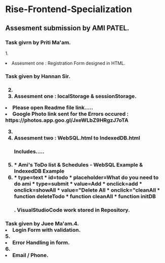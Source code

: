 # Rise-Frontend-Specialization


<html>
    <h2>
    Assesment submission by AMI PATEL.
    </h2>
   <h3>
   Task givrn by Priti Ma'am.
</h3>
    <body>
        
1.<li> Assesment one : Registration Form designed in HTML.</li>

 <h3>  Task given by Hannan Sir.<h3>

2. <li>Assesment one : localStorage & sessionStorage.</li>
  <li> Please open Readme file  link.....</li>
  <li> Google Photo link sent for the Errors occured : https://photos.app.goo.gl/JxeWLbZ9HRgzJ7oTA </li>

3. <li>Assesment two : WebSQL.html to IndexedDB.html</li>
 
   <h4>  Includes.....</h4>
   <li>     *  Ami's ToDo list & Schedules - WebSQL Example & IndexedDB Example</li>
       <li> *  type=text * id=todo * placeholder=What do you need to do ami * type=submit * value=Add * onclick=add * onclick=showAll * value="Delete All * onclick="cleanAll  
        *  function deleteTodo *  function cleanAll * function initDB</li>
   
     <h4>. VisualStudioCode work stored in Repository.</h4>
       
  <h3>  Task given by Juee Ma'am.</h3.
    
 4.<li> Login Form with validation.</li>
 5.<li> Error Handling in form.</li>
 6.<li> Email / Phone.</li>

